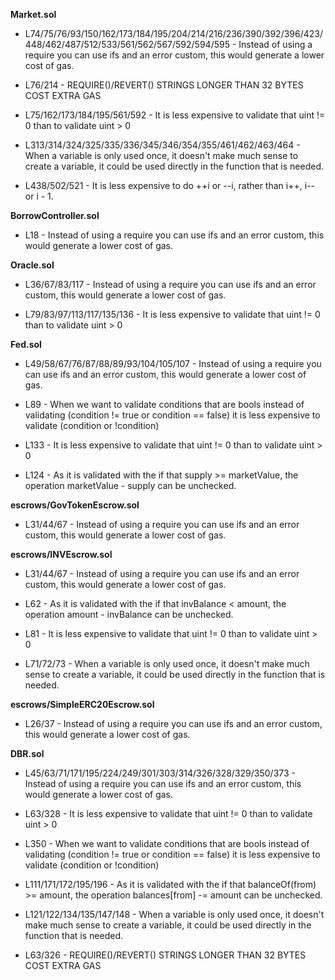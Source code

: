 **Market.sol**
- L74/75/76/93/150/162/173/184/195/204/214/216/236/390/392/396/423/448/462/487/512/533/561/562/567/592/594/595 - Instead of using a require you can use ifs and an error custom, this would generate a lower cost of gas.

- L76/214 - REQUIRE()/REVERT() STRINGS LONGER THAN 32 BYTES COST EXTRA GAS 

- L75/162/173/184/195/561/592 - It is less expensive to validate that uint != 0 than to validate uint > 0

- L313/314/324/325/335/336/345/346/354/355/461/462/463/464 - When a variable is only used once, it doesn't make much sense to create a variable, it could be used directly in the function that is needed.

- L438/502/521 - It is less expensive to do ++i or --i, rather than i++, i-- or i - 1.


**BorrowController.sol**
- L18 - Instead of using a require you can use ifs and an error custom, this would generate a lower cost of gas.


**Oracle.sol**
- L36/67/83/117 - Instead of using a require you can use ifs and an error custom, this would generate a lower cost of gas.

- L79/83/97/113/117/135/136 - It is less expensive to validate that uint != 0 than to validate uint > 0


**Fed.sol**
- L49/58/67/76/87/88/89/93/104/105/107 - Instead of using a require you can use ifs and an error custom, this would generate a lower cost of gas.

- L89 - When we want to validate conditions that are bools instead of validating (condition != true or condition == false) it is less expensive to validate (condition or !condition)

- L133 - It is less expensive to validate that uint != 0 than to validate uint > 0

- L124 -  As it is validated with the if that supply >= marketValue, the operation marketValue - supply can be unchecked.


**escrows/GovTokenEscrow.sol**
- L31/44/67 - Instead of using a require you can use ifs and an error custom, this would generate a lower cost of gas.


**escrows/INVEscrow.sol**
- L31/44/67 - Instead of using a require you can use ifs and an error custom, this would generate a lower cost of gas.

- L62 - As it is validated with the if that invBalance < amount, the operation amount - invBalance can be unchecked.

- L81 - It is less expensive to validate that uint != 0 than to validate uint > 0

- L71/72/73 - When a variable is only used once, it doesn't make much sense to create a variable, it could be used directly in the function that is needed.


**escrows/SimpleERC20Escrow.sol**
- L26/37 - Instead of using a require you can use ifs and an error custom, this would generate a lower cost of gas.


**DBR.sol**
- L45/63/71/171/195/224/249/301/303/314/326/328/329/350/373 - Instead of using a require you can use ifs and an error custom, this would generate a lower cost of gas.

- L63/328 - It is less expensive to validate that uint != 0 than to validate uint > 0

- L350 - When we want to validate conditions that are bools instead of validating (condition != true or condition == false) it is less expensive to validate (condition or !condition)

- L111/171/172/195/196 - As it is validated with the if that balanceOf(from) >= amount, the operation balances[from] -= amount can be unchecked.

- L121/122/134/135/147/148 - When a variable is only used once, it doesn't make much sense to create a variable, it could be used directly in the function that is needed.

- L63/326 - REQUIRE()/REVERT() STRINGS LONGER THAN 32 BYTES COST EXTRA GAS 


